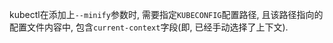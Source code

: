 kubectl在添加上`--minify`参数时, 需要指定`KUBECONFIG`配置路径, 且该路径指向的配置文件内容中, 包含`current-context`字段(即, 已经手动选择了上下文).
